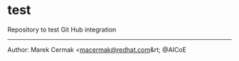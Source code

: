 # test
Repository to test Git Hub integration


---

Author: Marek Cermak &lt;macermak@redhat.com&rt; @AICoE
